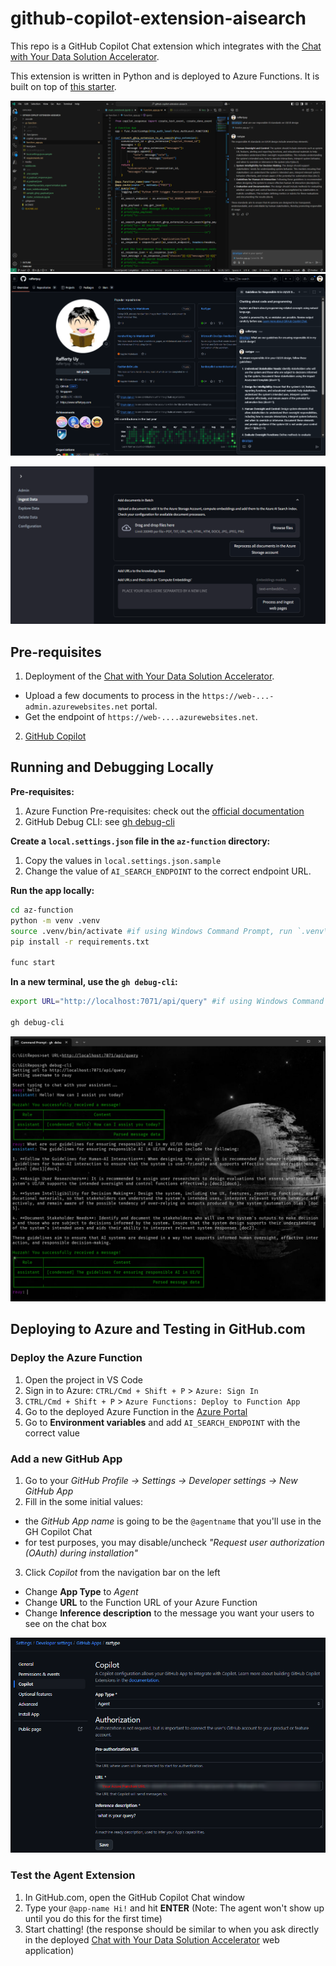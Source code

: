 # github-copilot-extension-aisearch

This repo is a GitHub Copilot Chat extension which integrates with the [Chat with Your Data Solution Accelerator](https://github.com/Azure-Samples/chat-with-your-data-solution-accelerator).

This extension is written in Python and is deployed to Azure Functions. It is built on top of [this starter](https://github.com/raffertyuy/github-copilot-extension-python-azfunction-starter).

![Copilot Extension in VS Code](./media/vscode-chat.png)
![Copilot Extension in GitHub.com](./media/github-chat.png)

![Chat with your data - file upload](./media/chatwithyourdata-upload.png)

## Pre-requisites
1. Deployment of the [Chat with Your Data Solution Accelerator](https://github.com/Azure-Samples/chat-with-your-data-solution-accelerator).
  - Upload a few documents to process in the `https://web-...-admin.azurewebsites.net` portal.
  - Get the endpoint of `https://web-....azurewebsites.net`.
2. [GitHub Copilot](https://copilot.github.com)


## Running and Debugging Locally
**Pre-requisites:**
1. Azure Function Pre-requisites: check out the [official documentation](https://learn.microsoft.com/en-us/azure/azure-functions/create-first-function-vs-code-node?pivots=nodejs-model-v4)
2. GitHub Debug CLI: see [gh debug-cli](https://docs.github.com/en/copilot/building-copilot-extensions/debugging-your-github-copilot-extension)

**Create a `local.settings.json` file in the `az-function` directory:**
1. Copy the values in `local.settings.json.sample`
2. Change the value of `AI_SEARCH_ENDPOINT` to the correct endpoint URL.

**Run the app locally:**
```bash
cd az-function
python -m venv .venv
source .venv/bin/activate #if using Windows Command Prompt, run `.venv\Scripts\activate`
pip install -r requirements.txt

func start
```

**In a new terminal, use the `gh debug-cli`:**
```bash
export URL="http://localhost:7071/api/query" #if using Windows Command Prompt, use `set` instead of `export`

gh debug-cli
```

![gh debug-cli](./media/gh-debug-cli.png)

## Deploying to Azure and Testing in GitHub.com
### Deploy the Azure Function
1. Open the project in VS Code
2. Sign in to Azure: `CTRL/Cmd + Shift + P` > `Azure: Sign In`
3. `CTRL/Cmd + Shift + P` > `Azure Functions: Deploy to Function App`
4. Go to the deployed Azure Function in the [Azure Portal](https://portal.azure.com/)
5. Go to **Environment variables** and add `AI_SEARCH_ENDPOINT` with the correct value

### Add a new GitHub App
1. Go to your _GitHub Profile → Settings → Developer settings → New GitHub App_
2. Fill in the some initial values:
  - the _GitHub App name_ is going to be the `@agentname` that you'll use in the GH Copilot Chat
  - for test purposes, you may disable/uncheck _"Request user authorization (OAuth) during installation"_
3. Click _Copilot_ from the navigation bar on the left
  - Change **App Type** to _Agent_
  - Change **URL** to the Function URL of your Azure Function
  - Change **Inference description** to the message you want your users to see on the chat box

![New GitHub App - Copilot](./media/github-app-copilot-settings.png)

### Test the Agent Extension
1. In GitHub.com, open the GitHub Copilot Chat window
2. Type your `@app-name Hi!` and hit **ENTER** (Note: The agent won't show up until you do this for the first time)
3. Start chatting! (the response should be similar to when you ask directly in the deployed [Chat with Your Data Solution Accelerator](https://github.com/Azure-Samples/chat-with-your-data-solution-accelerator) web application)